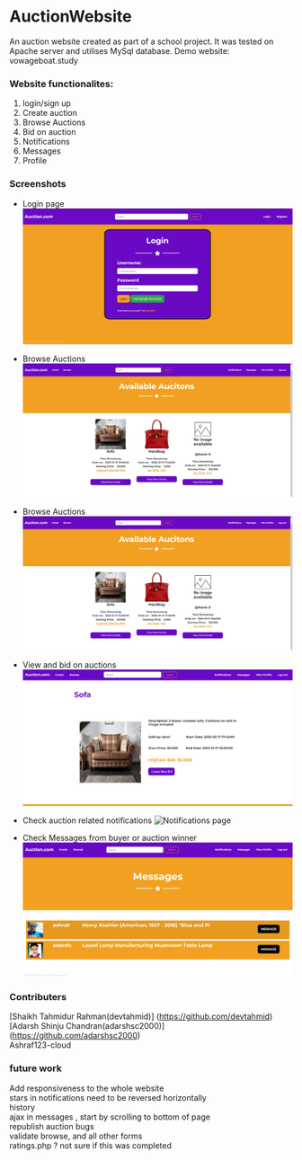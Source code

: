 # AuctionWebsite
An auction website created as part of a school project. It was tested on Apache server and utilises MySql database. 
Demo website: vowageboat.study

### Website functionalites:  
1. login/sign up
2. Create auction
3. Browse Auctions
4. Bid on auction
5. Notifications 
6. Messages 
7. Profile 

### Screenshots
- Login page
![Login page](/readmeAssets/login.png)

- Browse Auctions
![browse auctions page](/readmeAssets/browse.png)

- Browse Auctions
![Create auction page](/readmeAssets/browse.png)

- View and bid on auctions
![View page](/readmeAssets/bid.png)

- Check auction related notifications
![Notifications page](/readmeAssets/notifications.png)

- Check Messages from buyer or auction winner
![Messages page](/readmeAssets/messages.png)


### Contributers 
[Shaikh Tahmidur Rahman(devtahmid)] (https://github.com/devtahmid)<br>
[Adarsh Shinju Chandran(adarshsc2000)] (https://github.com/adarshsc2000)<br>
Ashraf123-cloud

### future work 
Add responsiveness to the whole website <br>
stars in notifications need to be reversed horizontally <br>
history <br>
ajax in messages , start by scrolling to bottom of page <br>
republish auction bugs <br>
validate browse, and all other forms <br>
ratings.php ? not sure if this was completed<br>
